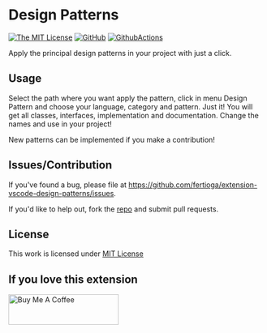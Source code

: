 # Design Patterns

[![The MIT License](https://badgen.net/github/license/cerner/terra-framework)](https://badgen.net/github/license/cerner/terra-framework)
[![GitHub](https://flat.badgen.net/github/release/chouzz/vscode-better-align)](https://github.com/fertioga/extension-vscode-design-patterns)
[![GithubActions](https://github.com/chouzz/vscode-better-align/actions/workflows/CI.yaml/badge.svg)](https://github.com/fertioga/extension-vscode-design-patterns)

Apply the principal design patterns in your project with just a click.

## Usage
Select the path where you want apply the pattern, click in menu Design Pattern and choose your language, category and pattern. Just it!
You will get all classes, interfaces, implementation and documentation.
Change the names and use in your project!

New patterns can be implemented if you make a contribution!

## Issues/Contribution

If you've found a bug, please file at <https://github.com/fertioga/extension-vscode-design-patterns/issues>.

If you'd like to help out, fork the [repo](https://github.com/fertioga/extension-vscode-design-patterns) and submit pull requests.

## License

This work is licensed under [MIT License](https://github.com/fertioga/extension-vscode-design-patterns/blob/main/LICENSE)

## If you love this extension

[<img src="https://cdn.buymeacoffee.com/buttons/v2/default-yellow.png" alt="Buy Me A Coffee" style="height: 60px !important;width: 217px !important;" >](https://www.buymeacoffee.com/fertioga)